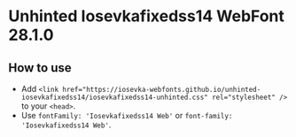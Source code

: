 # Unhinted Iosevkafixedss14 WebFont 28.1.0

## How to use

- Add `<link href="https://iosevka-webfonts.github.io/unhinted-iosevkafixedss14/iosevkafixedss14-unhinted.css" rel="stylesheet" />` to your `<head>`.
- Use `fontFamily: 'Iosevkafixedss14 Web'` or `font-family: 'Iosevkafixedss14 Web'`.
